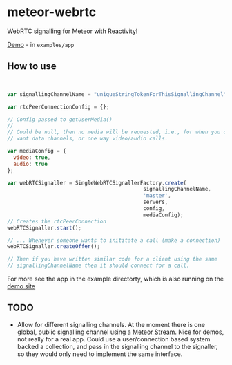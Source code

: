 meteor-webrtc
=============

WebRTC signalling for Meteor with Reactivity!

[Demo](http://webrtc-signalling.meteor.com/) - in `examples/app`


How to use
----------

```javascript


var signallingChannelName = "uniqueStringTokenForThisSignallingChannel";

var rtcPeerConnectionConfig = {};

// Config passed to getUserMedia()
//
// Could be null, then no media will be requested, i.e., for when you only
// want data channels, or one way video/audio calls.

var mediaConfig = {
  video: true,
  audio: true
};

var webRTCSignaller = SingleWebRTCSignallerFactory.create(
                                            signallingChannelName,
                                            'master',
                                            servers,
                                            config,
                                            mediaConfig);
// Creates the rtcPeerConnection
webRTCSignaller.start();

// ... Whenever someone wants to inititate a call (make a connection)
webRTCSignaller.createOffer();

// Then if you have written similar code for a client using the same
// signallingChannelName then it should connect for a call.
```

For more see the app in the example directorty, which is also running on the
[demo site](http://webrtc-signalling.meteor.com/)

TODO
----

- Allow for different signalling channels. At the moment there is one global,
  public signalling channel using a [Meteor
  Stream](http://arunoda.github.io/meteor-streams/). Nice for demos, not really
  for a real app. Could use a user/connection based system backed a collection,
  and pass in the signalling channel to the signaller, so they would only need
  to implement the same interface.

